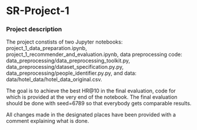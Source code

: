 # SR-Project-1

### Project description
The project constists of two Jupyter notebooks:
project_1_data_preparation.ipynb,
project_1_recommender_and_evaluation.ipynb,
data preprocessing code:
data_preprocessing/data_preprocessing_toolkit.py,
data_preprocessing/dataset_specification.py.py,
data_preprocessing/people_identifier.py.py,
and data:
data/hotel_data/hotel_data_original.csv.

The goal is to achieve the best HR@10 in the final evaluation, code for which is provided at the very end of the notebook. The final evaluation should be done with seed=6789 so that everybody gets comparable results.

All changes made in the designated places have been provided with a comment explaining what is done. 
